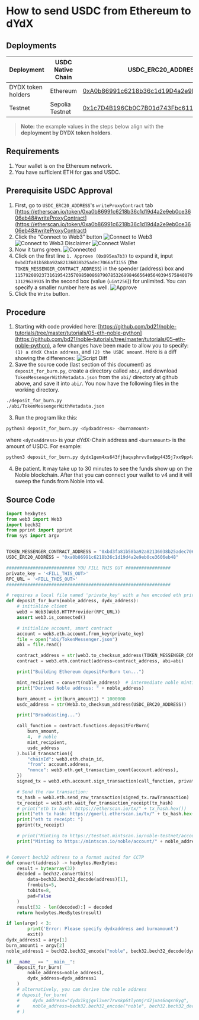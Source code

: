 # How to send USDC from Ethereum to dYdX

## Deployments
| Deployment         | USDC Native Chain | USDC_ERC20_ADDRESS                                                                                                            | TOKEN_MESSENGER_CONTRACT_ADDRESS                                                                                              |
| ------------------ | ----------------- | ----------------------------------------------------------------------------------------------------------------------------- | ----------------------------------------------------------------------------------------------------------------------------- |
| DYDX token holders | Ethereum          | [0xA0b86991c6218b36c1d19D4a2e9Eb0cE3606eB48](https://etherscan.io/address/0xa0b86991c6218b36c1d19d4a2e9eb0ce3606eb48)         | [0xBd3fa81B58Ba92a82136038B25aDec7066af3155](https://etherscan.io/address/0xbd3fa81b58ba92a82136038b25adec7066af3155)         |
| Testnet            | Sepolia Testnet   | [0x1c7D4B196Cb0C7B01d743Fbc6116a902379C7238](https://sepolia.etherscan.io/address/0x1c7D4B196Cb0C7B01d743Fbc6116a902379C7238) | [0x9f3B8679c73C2Fef8b59B4f3444d4e156fb70AA5](https://sepolia.etherscan.io/address/0x9f3B8679c73C2Fef8b59B4f3444d4e156fb70AA5) |

> **Note:** the example values in the steps below align with the **deployment by DYDX token holders**.

## Requirements
1. Your wallet is on the Ethereum network.
2. You have sufficient ETH for gas and USDC.

## Prerequisite USDC Approval
1. First, go to `USDC_ERC20_ADDRESS`'s `writeProxyContract` tab [https://etherscan.io/token/0xa0b86991c6218b36c1d19d4a2e9eb0ce3606eb48#writeProxyContract](https://etherscan.io/token/0xa0b86991c6218b36c1d19d4a2e9eb0ce3606eb48#writeProxyContract)
2. Click the “Connect to Web3” button
![Connect to Web3](../../artifacts/how_to_send_usdc_to_dydx_connect_web3_1.png)
![Connect to Web3 Disclaimer](../../artifacts/how_to_send_usdc_to_dydx_connect_web3_2.png)
![Connect Wallet](../../artifacts/how_to_send_usdc_to_dydx_connect_web3_3.png)
3. Now it turns green.
![Connected](../../artifacts/how_to_send_usdc_to_dydx_connect_web3_4.png)
4. Click on the first line `1. Approve (0x095ea7b3)` to expand it, input `0xbd3fa81b58ba92a82136038b25adec7066af3155` (the `TOKEN_MESSENGER_CONTRACT_ADDRESS`) in the spender (address) box and `115792089237316195423570985008687907853269984665640564039457584007913129639935` in the second box (value (`uint256`)) for unlimited. You can specify a smaller number here as well.
![Approve](../../artifacts/how_to_send_usdc_to_dydx_approve.png)
5. Click the `Write` button.

## Procedure
1. Starting with code provided here: [https://github.com/bd21/noble-tutorials/tree/master/tutorials/05-eth-noble-python](https://github.com/bd21/noble-tutorials/tree/master/tutorials/05-eth-noble-python), a few changes have been made to allow you to specify: `(1) a dYdX Chain address`, and `(2) the USDC amount`. Here is a diff showing the differences:
![Script Diff](../../artifacts/how_to_send_usdc_to_dydx_script_diff.png)
2. Save the source code (last section of this document) as `deposit_for_burn.py`, create a directory called `abi/`, and download `TokenMessengerWithMetadata.json` from the `abi/` directory at github above, and save it into `abi/`. You now have the following files in the working directory.
```bash
./deposit_for_burn.py
./abi/TokenMessengerWithMetadata.json
```
3. Run the program like this: 
```bash
python3 deposit_for_burn.py <dydxaddress> <burnamount>
```
where `<dydxaddress>` is your dYdX-Chain address and `<burnamount>` is the amount of USDC. For example:
```bash
python3 deposit_for_burn.py dydx1gem4xs643fjhaqvphrvv0adpg4435j7xx9pp4z 100
```
4. Be patient. It may take up to 30 minutes to see the funds show up on the Noble blockchain. After that you can connect your wallet to v4 and it will sweep the funds from Noble into v4.

## Source Code
```python
import hexbytes
from web3 import Web3
import bech32
from pprint import pprint
from sys import argv


TOKEN_MESSENGER_CONTRACT_ADDRESS = "0xbd3fa81b58ba92a82136038b25adec7066af3155"
USDC_ERC20_ADDRESS = "0xa0b86991c6218b36c1d19d4a2e9eb0ce3606eb48"

########################## YOU FILL THIS OUT #################
private_key = '<FILL_THIS_OUT>'
RPC_URL = '<FILL_THIS_OUT>'
##############################################################

# requires a local file named 'private_key' with a hex encoded eth private key (no 0x prefix)
def deposit_for_burn(noble_address, dydx_address):
    # initialize client
    web3 = Web3(Web3.HTTPProvider(RPC_URL))
    assert web3.is_connected()

    # initialize account, smart contract
    account = web3.eth.account.from_key(private_key)
    file = open("abi/TokenMessenger.json")
    abi = file.read()

    contract_address = str(web3.to_checksum_address(TOKEN_MESSENGER_CONTRACT_ADDRESS))
    contract = web3.eth.contract(address=contract_address, abi=abi)

    print("Building Ethereum depositForBurn txn...")

    mint_recipient = convert(noble_address)  # intermediate noble minting address
    print("Derived Noble address: " + noble_address)

    burn_amount = int(burn_amount1) * 1000000
    usdc_address = str(Web3.to_checksum_address(USDC_ERC20_ADDRESS))

    print("Broadcasting...")

    call_function = contract.functions.depositForBurn(
        burn_amount,
        4,  # noble
        mint_recipient,
        usdc_address
    ).build_transaction({
        "chainId": web3.eth.chain_id,
        "from": account.address,
        "nonce": web3.eth.get_transaction_count(account.address),
    })
    signed_tx = web3.eth.account.sign_transaction(call_function, private_key=private_key)

    # Send the raw transaction:
    tx_hash = web3.eth.send_raw_transaction(signed_tx.rawTransaction)
    tx_receipt = web3.eth.wait_for_transaction_receipt(tx_hash)
    # print("eth tx hash: https://etherscan.io/tx/" + tx_hash.hex())
    print("eth tx hash: https://goerli.etherscan.io/tx/" + tx_hash.hex())
    print("eth tx receipt: ")
    pprint(tx_receipt)

    # print("Minting to https://testnet.mintscan.io/noble-testnet/account/" + noble_address)
    print("Minting to https://mintscan.io/noble/account/" + noble_address)


# Convert bech32 address to a format suited for CCTP
def convert(address) -> hexbytes.HexBytes:
    result = bytearray(32)
    decoded = bech32.convertbits(
        data=bech32.bech32_decode(address)[1],
        frombits=5,
        tobits=8,
        pad=False
    )
    result[32 - len(decoded):] = decoded
    return hexbytes.HexBytes(result)

if len(argv) < 3:
        print('Error: Please specify dydxaddress and burnamount')
        exit()
dydx_address1 = argv[1]
burn_amount1 = argv[2]
noble_address1 = bech32.bech32_encode("noble", bech32.bech32_decode(dydx_address1)[1])

if __name__ == "__main__":
    deposit_for_burn(
        noble_address=noble_address1,
        dydx_address=dydx_address1
    )
    # alternatively, you can derive the noble address
    # deposit_for_burn(
    #     dydx_address="dydx1kgjgvl3xer7rwskp6tlynmjrd2juas6nqxn8yg",
    #     noble_address=bech32.bech32_encode("noble", bech32.bech32_decode("dydx1kgjgvl3xer7rwskp6tlynmjrd2juas6nqxn8yg")[1]),
    # )
```
